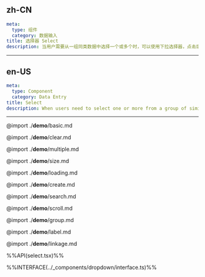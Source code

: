 ## zh-CN
```yaml
meta:
  type: 组件
  category: 数据输入
title: 选择器 Select
description: 当用户需要从一组同类数据中选择一个或多个时，可以使用下拉选择器，点击后选择对应项。
```
---
## en-US
```yaml
meta:
  type: Component
  category: Data Entry
title: Select
description: When users need to select one or more from a group of similar data, they can use the drop-down selector, click and select the corresponding item.
```
---

@import ./__demo__/basic.md

@import ./__demo__/clear.md

@import ./__demo__/multiple.md

@import ./__demo__/size.md

@import ./__demo__/loading.md

@import ./__demo__/create.md

@import ./__demo__/search.md

@import ./__demo__/scroll.md

@import ./__demo__/group.md

@import ./__demo__/label.md

@import ./__demo__/linkage.md

%%API(select.tsx)%%

%%INTERFACE(../_components/dropdown/interface.ts)%%
